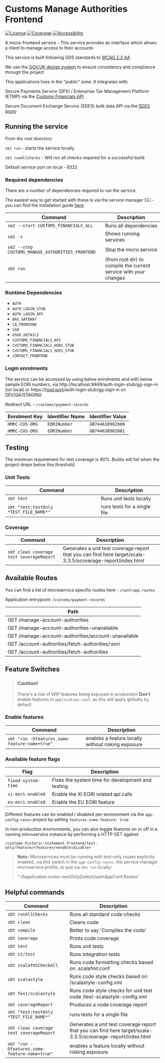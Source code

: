 <!-- 
# Customs Manage Authorities Frontend

A frontend component for the CDS Financials project which allows a client to manage access to their accounts.

This application lives in the "public" zone. It integrates with:

* [Customs Financials API](https://github.com/hmrc/customs-financials-api)

In dev/test environments, the upstream services are stubbed out using stub services (see below).

## Running the application locally

The service has the following dependencies:

* `AUTH`
* `AUTH_LOGIN_STUB`
* `AUTH_LOGIN_API`
* `USER_DETAILS`
* `CONTACT_FRONTEND`
* `CUSTOMS_FINANCIALS_API`
* `CUSTOMS_FINANCIALS_HODS_STUB`

You can use the CUSTOMS_MANAGE_AUTHORITIES profile in service manager to start these services.

Once these services are running, you should be able to do `sbt "run 9000"` to start in `DEV` mode.

## Running tests

There is just one test source tree in the `test` folder. Use `sbt test` to run them.

To get a unit test coverage report, you can run `sbt clean coverage test coverageReport`,
then open the resulting coverage report `target/scala-2.12/scoverage-report/index.html` in a web browser.

The test coverage threshold is currently set at 75%. Any significant commits of code without corresponding
tests may result in the build failing.

## All tests and checks

This is a sbt command alias specific to this project. It will run a scala style check, run unit tests, run integration
tests and produce a coverage report: 
> `sbt runAllChecks` -->


# Customs Manage Authorities Frontend

[![License](https://img.shields.io/badge/License-Apache%202.0-blue.svg)](https://opensource.org/licenses/Apache-2.0) [![Coverage](https://img.shields.io/badge/test_coverage-90-green.svg)](/target/scala-3.3.5/scoverage-report/index.html) [![Accessibility](https://img.shields.io/badge/WCAG2.2-AA-purple.svg)](https://www.gov.uk/service-manual/helping-people-to-use-your-service/understanding-wcag)

A micro-frontend service - This service provides an interface which allows a client to manage access to their accounts

This service is built following GDS standards to [WCAG 2.2 AA](https://www.gov.uk/service-manual/helping-people-to-use-your-service/understanding-wcag)

We use the [GOV.UK design system](https://design-system.service.gov.uk/) to ensure consistency and compliance through the project

This applications lives in the "public" zone. It integrates with:

Secure Payments Service (SPS) / Enterprise Tax Management Platform (ETMP) via the [Customs Financials API](https://github.com/hmrc/customs-financials-api)

Secure Document Exchange Service (SDES) bulk data API via the [SDES proxy](https://github.com/hmrc/secure-data-exchange-proxy)

## Running the service

*From the root directory*

`sbt run` - starts the service locally

`sbt runAllChecks` - Will run all checks required for a successful build

Default service port on local - 8322

### Required dependencies

There are a number of dependencies required to run the service.

The easiest way to get started with these is via the service manager CLI - you can find the installation guide [here](https://docs.tax.service.gov.uk/mdtp-handbook/documentation/developer-set-up/set-up-service-manager.html)

| Command                                          | Description |
| --------                                         | ------- |
| `sm2 --start CUSTOMS_FINANCIALS_ALL`             | Runs all dependencies |
| `sm2 -s`                                         | Shows running services |
| `sm2 --stop CUSTOMS_MANAGE_AUTHORITIES_FRONTEND` | Stop the micro service  |
| `sbt run`                                        | (from root dir) to compile the current service with your changes |


### Runtime Dependencies

* `AUTH`
* `AUTH_LOGIN_STUB`
* `AUTH_LOGIN_API`
* `BAS_GATEWAY`
* `CA_FRONTEND`
* `SSO`
* `USER_DETAILS`
* `CUSTOMS_FINANCIALS_API`
* `CUSTOMS_FINANCIALS_HODS_STUB`
* `CUSTOMS_FINANCIALS_SDES_STUB`
* `CONTACT_FRONTEND`

### Login enrolments

The service can be accessed by using below enrolments and with below sample EORI numbers, via http://localhost:9949/auth-login-stub/gg-sign-in (on local) or https://<host:port>/auth-login-stub/gg-sign-in on DEV/QA/STAGING

Redirect URL - `/customs/payment-records`

| Enrolment Key	| Identifier Name | Identifier Value |
| -------- | ------- | ------- |
| `HMRC-CUS-ORG` | `EORINumber`| `GB744638982000` |
| `HMRC-CUS-ORG` | `EORINumber`| `GB744638982001` |

## Testing

The minimum requirement for test coverage is 90%. Builds will fail when the project drops below this threshold.

### Unit Tests

| Command    | Description |
| -------- | ------- |
| `sbt test` | Runs unit tests locally |
| `sbt "test:testOnly *TEST_FILE_NAME*"` | runs tests for a single file |

### Coverage

| Command    | Description |
| -------- | ------- |
| `sbt clean coverage test coverageReport` | Generates a unit test coverage report that you can find here target/scala-3.3.5/scoverage-report/index.html  |

## Available Routes

You can find a list of microservice specific routes here - `/conf/app.routes`

Application entrypoint:  `/customs/payment-records` 

| Path                                                 |
| ----                                                 |
| GET /manage-account-authorities                      |
| GET /manage-account-authorities-unavailable          |
| GET /manage-account-authorities/account-unavailable  |
| GET /account-authorities/fetch-authorities/:eori     |
| GET /account-authorities/fetch-authorities           |

## Feature Switches

> ### Caution!
> There's a risk of WIP features being exposed in production! 
> **Don't** enable features in `application.conf`, as this will apply globally by default

### Enable features
| Command    | Description |
| -------- | ------- |
| `sbt "run -Dfeatures.some-feature-name=true"` | enables a feature locally without risking exposure |

### Available feature flags
| Flag     | Description |
| -------- | ------- |
| `fixed-system-time` | Fixes the system time for development and testing |
| `xi-eori-enabled` |  Enable the XI EORI related api calls               |
| `eu-eori-enabled` |  Enable the EU EORI feature                         |

Different features can be enabled / disabled per-environment via the `app-config-<env>` project by setting `features.some-feature: true`

In non-production environments,
you can also toggle features on or off in a running microservice instance
by performing a HTTP GET against

    /customs-historic-statement-frontend/test-only/feature/<feature>/<enable|disable>
    
> **Note:** Microservices must be running with test-only routes explicitly enabled,
> via this switch in the `app-config-<env>`, the service manager microservice profile,
> or just via `sbt run` locally:
>
>   "-Dapplication.router=testOnlyDoNotUseInAppConf.Routes"


## Helpful commands

| Command                                       | Description |
| --------                                      | ------- |
| `sbt runAllChecks`                            | Runs all standard code checks |
| `sbt clean`                                   | Cleans code |
| `sbt compile`                                 | Better to say 'Compiles the code' |
| `sbt coverage`                                | Prints code coverage |
| `sbt test`                                    | Runs unit tests |
| `sbt it/test`                                 | Runs integration tests |
| `sbt scalafmtCheckAll`                        | Runs code formatting checks based on .scalafmt.conf |
| `sbt scalastyle`                              | Runs code style checks based on /scalastyle-config.xml  |
| `sbt Test/scalastyle`                         | Runs code style checks for unit test code /test-scalastyle-config.xml |
| `sbt coverageReport`                          | Produces a code coverage report |
| `sbt "test:testOnly *TEST_FILE_NAME*"`        | runs tests for a single file |
| `sbt clean coverage test coverageReport`      | Generates a unit test coverage report that you can find here target/scala-3.3.5/scoverage-report/index.html  |
| `sbt "run -Dfeatures.some-feature-name=true"` | enables a feature locally without risking exposure |


